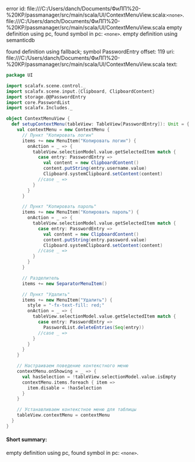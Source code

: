 error id: file:///C:/Users/danch/Documents/ФиЛП%20-%20КР/passmanager/src/main/scala/UI/ContextMenuView.scala:`<none>`.
file:///C:/Users/danch/Documents/ФиЛП%20-%20КР/passmanager/src/main/scala/UI/ContextMenuView.scala
empty definition using pc, found symbol in pc: `<none>`.
empty definition using semanticdb

found definition using fallback; symbol PasswordEntry
offset: 119
uri: file:///C:/Users/danch/Documents/ФиЛП%20-%20КР/passmanager/src/main/scala/UI/ContextMenuView.scala
text:
```scala
package UI

import scalafx.scene.control._
import scalafx.scene.input.{Clipboard, ClipboardContent}
import storage.@@PasswordEntry
import core.PasswordList
import scalafx.Includes._

object ContextMenuView {
  def setupContextMenu(tableView: TableView[PasswordEntry]): Unit = {
    val contextMenu = new ContextMenu {
      // Пункт "Копировать логин"
      items += new MenuItem("Копировать логин") {
        onAction = _ => {
          tableView.selectionModel.value.getSelectedItem match {
            case entry: PasswordEntry =>
              val content = new ClipboardContent()
              content.putString(entry.username.value)
              Clipboard.systemClipboard.setContent(content)
            //case _ =>
          }
        }
      }

      // Пункт "Копировать пароль"
      items += new MenuItem("Копировать пароль") {
        onAction = _ => {
          tableView.selectionModel.value.getSelectedItem match {
            case entry: PasswordEntry =>
              val content = new ClipboardContent()
              content.putString(entry.password.value)
              Clipboard.systemClipboard.setContent(content)
            //case _ =>
          }
        }
      }

      // Разделитель
      items += new SeparatorMenuItem()

      // Пункт "Удалить"
      items += new MenuItem("Удалить") {
        style = "-fx-text-fill: red;"
        onAction = _ => {
          tableView.selectionModel.value.getSelectedItem match {
            case entry: PasswordEntry =>
              PasswordList.deleteEntries(Seq(entry))
            //case _ =>
          }
        }
      }
    }

    // Настраиваем поведение контекстного меню
    contextMenu.onShowing = _ => {
      val hasSelection = !tableView.selectionModel.value.isEmpty
      contextMenu.items.foreach { item =>
        item.disable = !hasSelection
      }
    }

    // Устанавливаем контекстное меню для таблицы
    tableView.contextMenu = contextMenu
  }
}

```


#### Short summary: 

empty definition using pc, found symbol in pc: `<none>`.